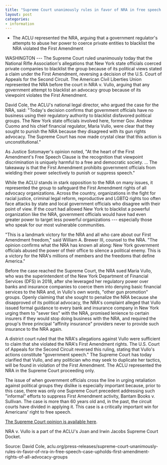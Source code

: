 ```yaml
---
title: "Supreme Court unanimously rules in favor of NRA in free speech case, upholds First Amendment rights of all advocacy groups"
layout: post
categories:
- information
---
```


- The ACLU represented the NRA, arguing that a government regulator's attempts to abuse her power to coerce private entities to blacklist the NRA violated the First Amendment

WASHINGTON --- The Supreme Court ruled unanimously today that the National Rifle Association's allegations that New York state officials coerced private companies to blacklist the group because of its political views stated a claim under the First Amendment, reversing a decision of the U.S. Court of Appeals for the Second Circuit. The American Civil Liberties Union represented the NRA before the court in NRA v. Vullo, arguing that any government attempt to blacklist an advocacy group because of its viewpoint violates the First Amendment.

David Cole, the ACLU's national legal director, who argued the case for the NRA, said: "Today's decision confirms that government officials have no business using their regulatory authority to blacklist disfavored political groups. The New York state officials involved here, former Gov. Andrew Cuomo and his chief financial regulator, Maria Vullo, were clear that they sought to punish the NRA because they disagreed with its gun rights advocacy. The Supreme Court has now made crystal clear that this action is unconstitutional."

As Justice Sotomayer's opinion noted, "At the heart of the First Amendment's Free Speech Clause is the recognition that viewpoint discrimination is uniquely harmful to a free and democratic society. ... The takeaway is that the First Amendment prohibits government officials from wielding their power selectively to punish or suppress speech."

While the ACLU stands in stark opposition to the NRA on many issues, it represented the group to safeguard the First Amendment rights of all advocacy organizations. Across the country, organizations in the fight for racial justice, criminal legal reform, reproductive and LGBTQ rights too often face attacks by state and local government officials who disagree with their point of view. If the court had allowed New York to blacklist a powerful organization like the NRA, government officials would have had even greater power to target less powerful organizations --- especially those who speak for our most vulnerable communities.

"This is a landmark victory for the NRA and all who care about our First Amendment freedom," said William A. Brewer III, counsel to the NRA. "The opinion confirms what the NRA has known all along: New York government officials abused the power of their office to silence a political enemy. This is a victory for the NRA's millions of members and the freedoms that define America."

Before the case reached the Supreme Court, the NRA sued Maria Vullo, who was the superintendent of the New York Department of Financial Services (DFS) in 2018, after she leveraged her regulatory power over banks and insurance companies to coerce them into denying basic financial services to the NRA and, in Vullo's own words, "other gun promotion" groups. Openly claiming that she sought to penalize the NRA because she disapproved of its political advocacy, the NRA's complaint alleged that Vullo issued formal guidance to every bank and insurance company in New York urging them to "sever ties" with the NRA, promised lenience to certain insurers if they would stop doing business with the NRA, and required the group's three principal "affinity insurance" providers never to provide such insurance to the NRA again.

A district court ruled that the NRA's allegations against Vullo were sufficient to claim that she violated the NRA's First Amendment rights. The U.S. Court of Appeals for the Second Circuit reversed this ruling, stating that Vullo's actions constitute "government speech." The Supreme Court has today clarified that Vullo, and any politician who may seek to duplicate her tactics, will be found in violation of the First Amendment. The ACLU represented the NRA in the Supreme Court proceeding only.

The issue of when government officials cross the line in urging retaliation against political groups they dislike is especially important because, prior to this case, there was only one Supreme Court precedent addressing such "informal" efforts to suppress First Amendment activity, Bantam Books v. Sullivan. The case is more than 60 years old and, in the past, the circuit courts have divided in applying it. This case is a critically important win for Americans' right to free speech.

<a href="https://www.supremecourt.gov/opinions/23pdf/22-842_6kg7.pdf">The Supreme Court opinion is available here</a>.

NRA v. Vullo is a part of the ACLU's Joan and Irwin Jacobs Supreme Court Docket.

Source: David Cole, aclu.org/press-releases/supreme-court-unanimously-rules-in-favor-of-nra-in-free-speech-case-upholds-first-amendment-rights-of-all-advocacy-groups

